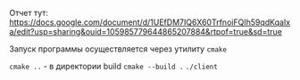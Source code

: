 Отчет тут: https://docs.google.com/document/d/1UEfDM7IQ6X60TrfnoiFQIh59qdKqaIxa/edit?usp=sharing&ouid=105985779644865207884&rtpof=true&sd=true


Запуск программы осуществляется через утилиту `cmake`

`cmake ..` - в директории build
`cmake --build .`
`./client`
